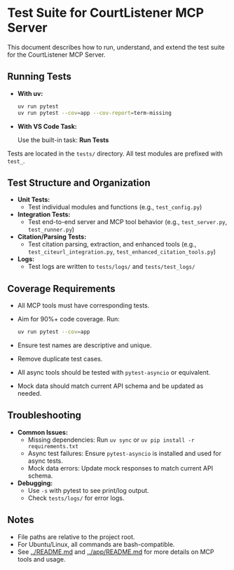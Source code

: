 # Test Suite for CourtListener MCP Server

This document describes how to run, understand, and extend the test suite for the CourtListener MCP Server.

## Running Tests

- **With uv:**

  ```bash
  uv run pytest
  uv run pytest --cov=app --cov-report=term-missing
  ```

- **With VS Code Task:**

  Use the built-in task: **Run Tests**

Tests are located in the `tests/` directory. All test modules are prefixed with `test_`.

## Test Structure and Organization

- **Unit Tests:**
  - Test individual modules and functions (e.g., `test_config.py`)
- **Integration Tests:**
  - Test end-to-end server and MCP tool behavior (e.g., `test_server.py`, `test_runner.py`)
- **Citation/Parsing Tests:**
  - Test citation parsing, extraction, and enhanced tools (e.g., `test_citeurl_integration.py`, `test_enhanced_citation_tools.py`)
- **Logs:**
  - Test logs are written to `tests/logs/` and `tests/test_logs/`

## Coverage Requirements

- All MCP tools must have corresponding tests.
- Aim for 90%+ code coverage. Run:

  ```bash
  uv run pytest --cov=app
  ```

- Ensure test names are descriptive and unique.
- Remove duplicate test cases.
- All async tools should be tested with `pytest-asyncio` or equivalent.
- Mock data should match current API schema and be updated as needed.

## Troubleshooting

- **Common Issues:**
  - Missing dependencies: Run `uv sync` or `uv pip install -r requirements.txt`
  - Async test failures: Ensure `pytest-asyncio` is installed and used for async tests.
  - Mock data errors: Update mock responses to match current API schema.
- **Debugging:**
  - Use `-s` with pytest to see print/log output.
  - Check `tests/logs/` for error logs.

## Notes

- File paths are relative to the project root.
- For Ubuntu/Linux, all commands are bash-compatible.
- See [../README.md](../README.md) and [../app/README.md](../app/README.md) for more details on MCP tools and usage.
